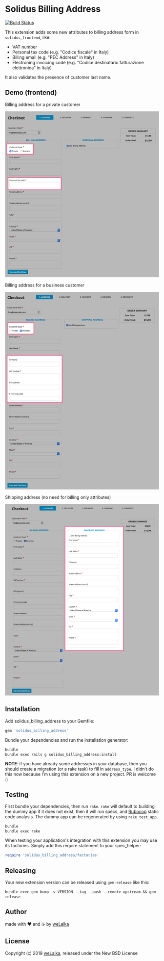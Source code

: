 # Solidus Billing Address

[![Build Status](https://travis-ci.org/welaika/solidus_billing_address.svg?branch=master)](https://travis-ci.org/welaika/solidus_billing_address)

This extension adds some new attributes to billing address form in `solidus_frontend`, like:

* VAT number
* Personal tax code (e.g. "Codice fiscale" in Italy)
* Billing email (e.g. "PEC Address" in Italy)
* Electroning invoicing code (e.g. "Codice destinatario fatturazione elettronica" in Italy)

It also validates the presence of customer last name.

## Demo (frontend)

Billing address for a private customer

![Demo - Billing address for a private customer](billing_private.png)

Billing address for a business customer

![Demo - Billing address for a business customer](billing_business.png)

Shipping address (no need for billing only attributes)

![Demo shipping address](shipping.png)

## Installation

Add solidus_billing_address to your Gemfile:

```ruby
gem 'solidus_billing_address'
```

Bundle your dependencies and run the installation generator:

```shell
bundle
bundle exec rails g solidus_billing_address:install
```

**NOTE**: if you have already some addresses in your database, then you should create a migration (or 
a rake task) to fill in `address_type`. I didn't do this now because I'm using this extension on a new project.
PR is welcome :)

## Testing

First bundle your dependencies, then run `rake`. `rake` will default to building the dummy app if it does not exist, then it will run specs, and [Rubocop](https://github.com/bbatsov/rubocop) static code analysis. The dummy app can be regenerated by using `rake test_app`.

```shell
bundle
bundle exec rake
```

When testing your application's integration with this extension you may use its factories.
Simply add this require statement to your spec_helper:

```ruby
require 'solidus_billing_address/factories'
```

## Releasing

Your new extension version can be released using `gem-release` like this:

```shell
bundle exec gem bump -v VERSION --tag --push --remote upstream && gem release
```

## Author

made with ❤️ and ☕️ by [weLaika](https://dev.welaika.com)

## License

Copyright (c) 2019 [weLaika](https://dev.welaika.com), released under the New BSD License
